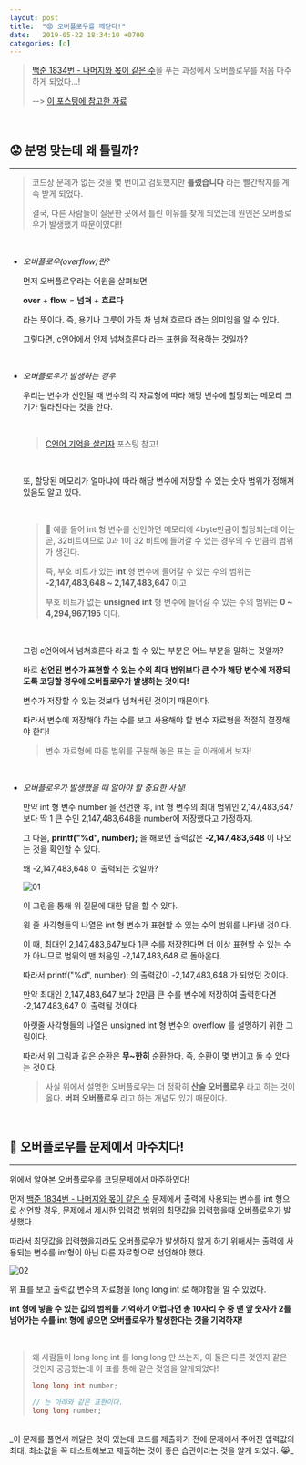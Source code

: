 ```yaml
---
layout: post
title:  "😡 오버플로우를 깨닫다!"
date:   2019-05-22 18:34:10 +0700
categories: [c]
---
```


> [백준 1834번 - 나머지와 몫이 같은 수](https://www.acmicpc.net/problem/1834)을 푸는 과정에서 오버플로우를 처음 마주하게 되었다...!
>
> --> [이 포스팅에 참고한 자료](https://m.blog.naver.com/PostView.nhn?blogId=sharonichoya&logNo=220340284388&proxyReferer=https%3A%2F%2Fwww.google.com%2F)

<br>

## 😟 분명 맞는데 왜 틀릴까?
---

>코드상 문제가 없는 것을 몇 번이고 검토했지만 __틀렸습니다__ 라는 빨간딱지를 계속 받게 되었다.
> 
>결국, 다른 사람들이 질문한 곳에서 틀린 이유를 찾게 되었는데 원인은 오버플로우가 발생했기 때문이였다!!

<br>

- _오버플로우(overflow)란?_

	먼저 오버플로우라는 어원을 살펴보면

	__over__ + __flow__ = __넘쳐__ + __흐르다__ 

	라는 뜻이다. 즉, 용기나 그릇이 가득 차 넘쳐 흐르다 라는 의미임을 알 수 있다.

	그렇다면, c언어에서 언제 넘쳐흐른다 라는 표현을 적용하는 것일까?

	<br>

- _오버플로우가 발생하는 경우_

	우리는 변수가 선언될 때 변수의 각 자료형에 따라 해당 변수에 할당되는 메모리 크기가 달라진다는 것을 안다.

	<br>

	> [C언어 기억을 살리자](https://choheeis.github.io/c/2019/03/03/C%EC%96%B8%EC%96%B4-%EA%B8%B0%EC%96%B5%EC%82%B4%EB%A6%AC%EA%B8%B0.html) 포스팅 참고!

	<br>

	또, 할당된 메모리가 얼마냐에 따라 해당 변수에 저장할 수 있는 숫자 범위가 정해져 있음도 알고 있다.

	<br>

	> 📑 예를 들어 int 형 변수를 선언하면 메모리에 4byte만큼이 할당되는데 이는 곧, 32비트이므로 0과 1이 32 비트에 들어갈 수 있는 경우의 수 만큼의 범위가 생긴다.
	>
	> 즉, 부호 비트가 있는 __int__ 형 변수에 들어갈 수 있는 수의 범위는 __-2,147,483,648 ~ 2,147,483,647__ 이고
	>
	> 부호 비트가 없는 __unsigned int__ 형 변수에 들어갈 수 있는 수의 범위는 __0 ~ 4,294,967,195__ 이다.
	
	<br>

	그럼 c언어에서 넘쳐흐른다 라고 할 수 있는 부분은 어느 부분을 말하는 것일까?

	바로 __선언된 변수가 표현할 수 있는 수의 최대 범위보다 큰 수가 해당 변수에 저장되도록 코딩할 경우에 오버플로우가 발생하는 것이다!__

	변수가 저장할 수 있는 것보다 넘쳐버린 것이기 때문이다.

	따라서 변수에 저장해야 하는 수를 보고 사용해야 할 변수 자료형을 적절히 결정해야 한다!

	> 변수 자료형에 따른 범위를 구분해 놓은 표는 글 아래에서 보자!

	<br>

- _오버플로우가 발생했을 때 알아야 할 중요한 사실!_

	만약 int 형 변수 number 을 선언한 후, int 형 변수의 최대 범위인 2,147,483,647 보다 딱 1 큰 수인 2,147,483,648을 number에 저장했다고 가정하자.

	그 다음, __printf("%d", number);__ 을 해보면 출력값은 __-2,147,483,648__ 이 나오는 것을 확인할 수 있다.

	왜 -2,147,483,648 이 출력되는 것일까? 

	![01](https://user-images.githubusercontent.com/31889335/58177699-d2efe880-7cdf-11e9-89b6-0ef321a54a04.PNG)

	이 그림을 통해 위 질문에 대한 답을 할 수 있다.

	윗 줄 사각형들의 나열은 int 형 변수가 표현할 수 있는 수의 범위를 나타낸 것이다. 

	이 때, 최대인 2,147,483,647보다 1큰 수를 저장한다면 더 이상 표현할 수 있는 수가 아니므로 범위의 맨 처음인 -2,147,483,648 로 돌아온다.

	따라서 printf("%d", number); 의 출력값이 -2,147,483,648 가 되었던 것이다.

	만약 최대인 2,147,483,647 보다 2만큼 큰 수를 변수에 저장하여 출력한다면 -2,147,483,647 이 출력될 것이다.

	아랫줄 사각형들의 나열은 unsigned int 형 변수의 overflow 를 설명하기 위한 그림이다.

	따라서 위 그림과 같은 순환은 __무~한히__ 순환한다. 즉, 순환이 몇 번이고 돌 수 있다는 것이다.

	> 사실 위에서 설명한 오버플로우는 더 정확히 __산술 오버플로우__ 라고 하는 것이 옳다. __버퍼 오버플로우__ 라고 하는 개념도 있기 때문이다.

	<br>

## 💪 오버플로우를 문제에서 마주치다!
---

위에서 알아본 오버플로우를 코딩문제에서 마주하였다!

먼저 [백준 1834번 - 나머지와 몫이 같은 수](https://www.acmicpc.net/problem/1834) 문제에서 출력에 사용되는 변수를 int 형으로 선언할 경우, 문제에서 제시한 입력값 범위의 최댓값을 입력했을때 오버플로우가 발생했다.

따라서 최댓값을 입력했을지라도 오버플로우가 발생하지 않게 하기 위해서는 출력에 사용되는 변수를 int형이 아닌 다른 자료형으로 선언해야 했다.

![02](https://user-images.githubusercontent.com/31889335/58179242-c0c37980-7ce2-11e9-8242-1ec759fc3c63.PNG)

위 표를 보고 출력값 변수의 자료형을 long long int 로 해야함을 알 수 있었다.

__int 형에 넣을 수 있는 값의 범위를 기억하기 어렵다면 총 10자리 수 중 맨 앞 숫자가 2를 넘어가는 수를 int 형에 넣으면 오버플로우가 발생한다는 것을 기억하자!__

<br>

> 왜 사람들이 long long int 를 long long 만 쓰는지, 이 둘은 다른 것인지 같은 것인지 궁금했는데 이 표를 통해 같은 것임을 알게되었다!
>
> ~~~c
> long long int number;
>
> // 는 아래와 같은 표현이다.
> long long number;
> ~~~


<br>
_이 문제를 풀면서 깨달은 것이 있는데 코드를 제출하기 전에 문제에서 주어진 입력값의 최대, 최소값을 꼭 테스트해보고 제출하는 것이 좋은 습관이라는 것을 알게 되었다. 😹_
